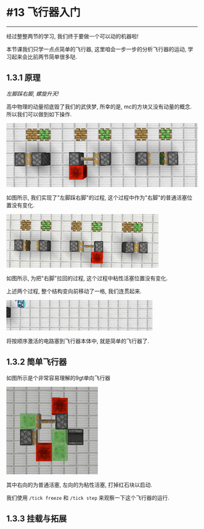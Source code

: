 # #13 飞行器入门

---

经过整整两节的学习, 我们终于要做一个可以动的机器啦!

本节课我们只学一点点简单的飞行器, 这里咱会一步一步的分析飞行器的运动, 学习起来会比前两节简单很多哒.

## 1.3.1 原理

_左脚踩右脚, 螺旋升天!_

高中物理的动量彻底毁了我们的武侠梦, 所幸的是, mc的方块又没有动量的概念. 所以我们可以做到如下操作.

![img.png](img/1.3.1-原理1.png)

如图所示, 我们实现了"左脚踩右脚"的过程, 这个过程中作为"右脚"的普通活塞位置没有变化.

![img.png](img/1.3.1-原理2.png)

如图所示, 为把"右脚"拉回的过程, 这个过程中粘性活塞位置没有变化.

上述两个过程, 整个结构变向前移动了一格, 我们连贯起来.

![img.gif](img/1.3.1-原理3.gif)

将按顺序激活的电路塞到飞行器本体中, 就是简单的飞行器了.

## 1.3.2 简单飞行器

如图所示是个非常容易理解的9gt单向飞行器

![img.png](img/1.3.2-9gt.png)

其中右向的为普通活塞, 左向的为粘性活塞, 打掉红石块以启动.

我们使用 `/tick freeze` 和 `/tick step` 来观察一下这个飞行器的运行.

## 1.3.3 挂载与拓展